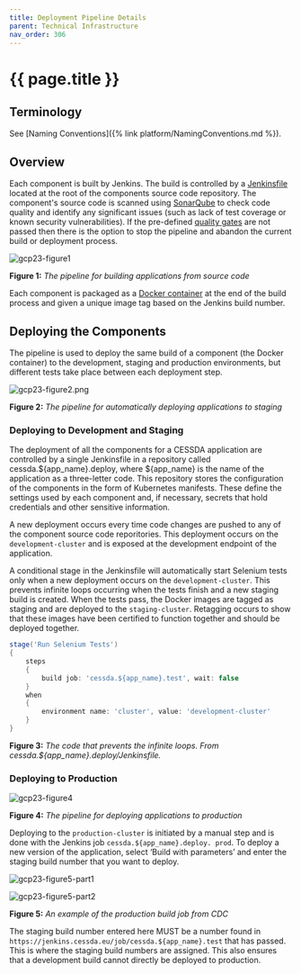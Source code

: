 ```yaml
---
title: Deployment Pipeline Details
parent: Technical Infrastructure
nav_order: 306
---
```


# {{ page.title }}

## Terminology

See [Naming Conventions]({% link platform/NamingConventions.md %}).

## Overview

Each component is built by Jenkins. The build is controlled by a
 [Jenkinsfile](https://jenkins.io/doc/book/pipeline/getting-started/#defining-a-pipeline-in-scm) located at the root of the
  components source code repository. The component's source code is scanned using [SonarQube](https://www.sonarqube.org/) to
   check code quality and identify any significant issues (such as lack of test coverage or known security vulnerabilities).
    If the pre-defined [quality gates](https://docs.sonarqube.org/latest/user-guide/quality-gates/) are not passed then there
     is the option to stop the pipeline and abandon the current build or deployment process.

![gcp23-figure1](../../assets/gcp23-figure1.png)

**Figure 1:** *The pipeline for building applications from source code*

Each component is packaged as a [Docker container](https://www.docker.com/resources/what-container) at the end of the build
 process and given a unique image tag based on the Jenkins build number.

## Deploying the Components

The pipeline is used to deploy the same build of a component (the Docker container) to the development, staging and production
 environments, but different tests take place between each deployment step.

![gcp23-figure2.png](../../assets/gcp23-figure2.png)

**Figure 2:** *The pipeline for automatically deploying applications to staging*

### Deploying to Development and Staging

The deployment of all the components for a CESSDA application are controlled by a single Jenkinsfile in a repository called
 cessda.${app_name}.deploy, where ${app_name} is the name of the application as a three-letter code. This repository stores the
  configuration of the components in the form of Kubernetes manifests. These define the settings used by each component and, if
   necessary, secrets that hold credentials and other sensitive information.

A new deployment occurs every time code changes are pushed to any of the component source code reporitories. This deployment
 occurs on the `development-cluster` and is exposed at the development endpoint of the application.

A conditional stage in the Jenkinsfile will automatically start Selenium tests only when a new deployment occurs on the
 `development-cluster`. This prevents infinite loops occurring when the tests finish and a new staging build is created. When
  the tests pass, the Docker images are tagged as staging and are deployed to the `staging-cluster`. Retagging occurs to show
   that these images have been certified to function together and should be deployed together.

```groovy
stage('Run Selenium Tests')
{
    steps
    {
        build job: 'cessda.${app_name}.test', wait: false
    }
    when
    {
        environment name: 'cluster', value: 'development-cluster'
    }
}
```

**Figure 3:** *The code that prevents the infinite loops. From cessda.${app_name}.deploy/Jenkinsfile.*

### Deploying to Production

![gcp23-figure4](../../assets/gcp23-figure4.png)

**Figure 4:** *The pipeline for deploying applications to production*

Deploying to the `production-cluster` is initiated by a manual step and is done with the Jenkins job `cessda.${app_name}.deploy.
prod`. To deploy a new version of the application, select ‘Build with parameters’ and enter the staging build number that you
 want to deploy.

![gcp23-figure5-part1](../../assets/gcp23-figure5-part1.png)

![gcp23-figure5-part2](../../assets/gcp23-figure5-part2.png)

**Figure 5:** *An example of the production build job from CDC*

The staging build number entered here MUST be a number found in `https://jenkins.cessda.eu/job/cessda.${app_name}.test`
 that has passed. This is where the staging build numbers are assigned. This also ensures that
 a development build cannot directly be deployed to production.
